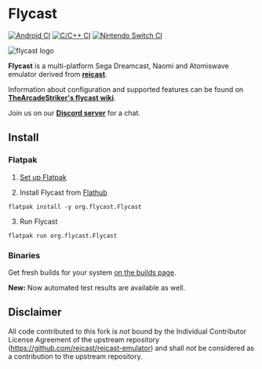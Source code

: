 # Flycast

[![Android CI](https://github.com/flyinghead/flycast/actions/workflows/android.yml/badge.svg)](https://github.com/flyinghead/flycast/actions/workflows/android.yml)
[![C/C++ CI](https://github.com/flyinghead/flycast/actions/workflows/c-cpp.yml/badge.svg)](https://github.com/flyinghead/flycast/actions/workflows/c-cpp.yml)
[![Nintendo Switch CI](https://github.com/flyinghead/flycast/actions/workflows/switch.yml/badge.svg)](https://github.com/flyinghead/flycast/actions/workflows/switch.yml)

![flycast logo](https://github.com/flyinghead/flycast/raw/master/shell/linux/flycast.png)

**Flycast** is a multi-platform Sega Dreamcast, Naomi and Atomiswave emulator derived from [**reicast**](https://reicast.com/).

Information about configuration and supported features can be found on [**TheArcadeStriker's flycast wiki**](https://github.com/TheArcadeStriker/flycast-wiki/wiki).

Join us on our [**Discord server**](https://discord.gg/X8YWP8w) for a chat. 

## Install

### Flatpak

1. [Set up Flatpak](https://www.flatpak.org/setup/)

2. Install Flycast from [Flathub](https://flathub.org/apps/details/org.flycast.Flycast)

`flatpak install -y org.flycast.Flycast`

3. Run Flycast

`flatpak run org.flycast.Flycast`

### Binaries

Get fresh builds for your system [on the builds page](https://flyinghead.github.io/flycast-builds/).

**New:** Now automated test results are available as well.

## Disclaimer

All code contributed to this fork is *not* bound by the Individual Contributor License Agreement of the upstream repository (https://github.com/reicast/reicast-emulator) and shall *not* be considered as a contribution to the upstream repository.
